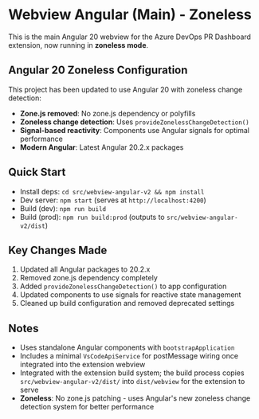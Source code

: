 # Webview Angular (Main) - Zoneless

This is the main Angular 20 webview for the Azure DevOps PR Dashboard extension, now running in **zoneless mode**.

## Angular 20 Zoneless Configuration

This project has been updated to use Angular 20 with zoneless change detection:

- **Zone.js removed**: No zone.js dependency or polyfills
- **Zoneless change detection**: Uses `provideZonelessChangeDetection()`
- **Signal-based reactivity**: Components use Angular signals for optimal performance
- **Modern Angular**: Latest Angular 20.2.x packages

## Quick Start

- Install deps: `cd src/webview-angular-v2 && npm install`
- Dev server: `npm start` (serves at `http://localhost:4200`)
- Build (dev): `npm run build`
- Build (prod): `npm run build:prod` (outputs to `src/webview-angular-v2/dist`)

## Key Changes Made

1. Updated all Angular packages to 20.2.x
2. Removed zone.js dependency completely
3. Added `provideZonelessChangeDetection()` to app configuration
4. Updated components to use signals for reactive state management
5. Cleaned up build configuration and removed deprecated settings

## Notes

- Uses standalone Angular components with `bootstrapApplication`
- Includes a minimal `VsCodeApiService` for postMessage wiring once integrated into the extension webview
- Integrated with the extension build system; the build process copies `src/webview-angular-v2/dist/` into `dist/webview` for the extension to serve
- **Zoneless**: No zone.js patching - uses Angular's new zoneless change detection system for better performance

